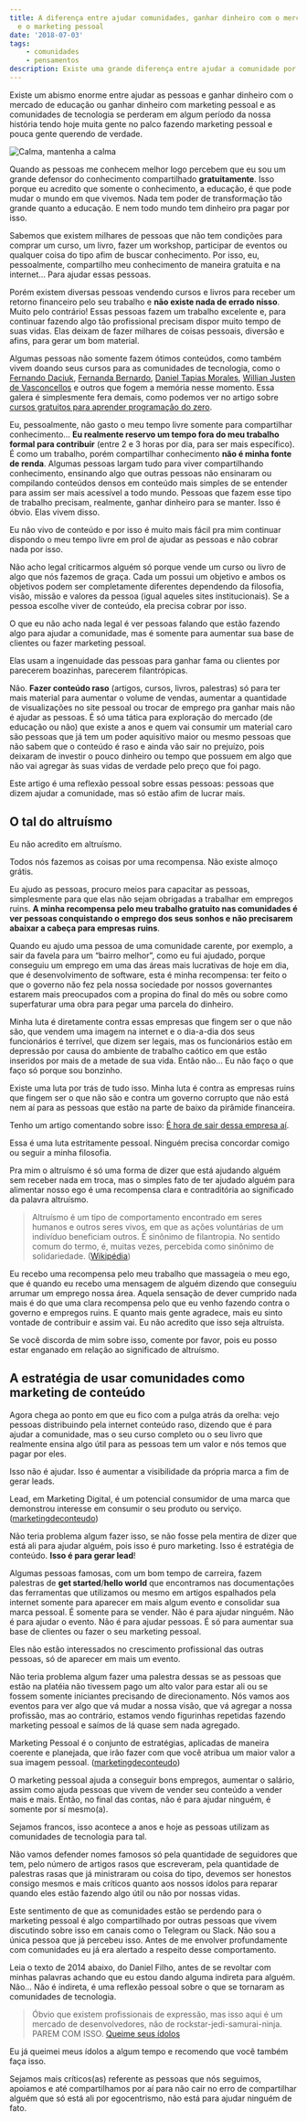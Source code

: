 ```yaml
---
title: A diferença entre ajudar comunidades, ganhar dinheiro com o mercado de educação
  e o marketing pessoal
date: '2018-07-03'
tags:
    - comunidades
    - pensamentos
description: Existe uma grande diferença entre ajudar a comunidade por ajudar, trabalhar com isso e fazer as coisas somente por marketing pessoal
---
```

Existe um abismo enorme entre ajudar as pessoas e ganhar dinheiro com o mercado de educação ou ganhar dinheiro com marketing pessoal e as comunidades de tecnologia se perderam em algum período da nossa história tendo hoje muita gente no palco fazendo marketing pessoal e pouca gente querendo de verdade.

![Calma, mantenha a calma]({{site.postsImagesPath}}keep-calm-and-keep-calm.jpeg)

Quando as pessoas me conhecem melhor logo percebem que eu sou um grande defensor do conhecimento compartilhado **gratuitamente**. Isso porque eu acredito que somente o conhecimento, a educação, é que pode mudar o mundo em que vivemos. Nada tem poder de transformação tão grande quanto a educação. E nem todo mundo tem dinheiro pra pagar por isso.

Sabemos que existem milhares de pessoas que não tem condições para comprar um curso, um livro, fazer um workshop, participar de eventos ou qualquer coisa do tipo afim de buscar conhecimento. Por isso, eu, pessoalmente, compartilho meu conhecimento de maneira gratuita e na internet… Para ajudar essas pessoas.

Porém existem diversas pessoas vendendo cursos e livros para receber um retorno financeiro pelo seu trabalho e **não existe nada de errado nisso**. Muito pelo contrário! Essas pessoas fazem um trabalho excelente e, para continuar fazendo algo tão profissional precisam dispor muito tempo de suas vidas. Elas deixam de fazer milhares de coisas pessoais, diversão e afins, para gerar um bom material.

Algumas pessoas não somente fazem ótimos conteúdos, como também vivem doando seus cursos para as comunidades de tecnologia, como o [Fernando Daciuk](https://medium.com/@fdaciuk), [Fernanda Bernardo](https://medium.com/@fernandabernardo), [Daniel Tapias Morales](https://medium.com/@tapmorales), [Willian Justen de Vasconcellos](https://medium.com/@willianjustendevasconcellos) e outros que fogem a memória nesse momento. Essa galera é simplesmente fera demais, como podemos ver no artigo sobre [cursos gratuitos para aprender programação do zero](https://medium.com/trainingcenter/trilha-de-estudos-com-cursos-gratuitos-para-aprender-programa%C3%A7%C3%A3o-do-zero-2758f3d0190).

Eu, pessoalmente, não gasto o meu tempo livre somente para compartilhar conhecimento… **Eu realmente reservo um tempo fora do meu trabalho formal para contribuir** (entre 2 e 3 horas por dia, para ser mais específico). É como um trabalho, porém compartilhar conhecimento **não é minha fonte de renda**. Algumas pessoas largam tudo para viver compartilhando conhecimento, ensinando algo que outras pessoas não ensinaram ou compilando conteúdos densos em conteúdo mais simples de se entender para assim ser mais acessível a todo mundo. Pessoas que fazem esse tipo de trabalho precisam, realmente, ganhar dinheiro para se manter. Isso é óbvio. Elas vivem disso.

Eu não vivo de conteúdo e por isso é muito mais fácil pra mim continuar dispondo o meu tempo livre em prol de ajudar as pessoas e não cobrar nada por isso.

Não acho legal criticarmos alguém só porque vende um curso ou livro de algo que nós fazemos de graça. Cada um possui um objetivo e ambos os objetivos podem ser completamente diferentes dependendo da filosofia, visão, missão e valores da pessoa (igual aqueles sites institucionais). Se a pessoa escolhe viver de conteúdo, ela precisa cobrar por isso.

O que eu não acho nada legal é ver pessoas falando que estão fazendo algo para ajudar a comunidade, mas é somente para aumentar sua base de clientes ou fazer marketing pessoal.

Elas usam a ingenuidade das pessoas para ganhar fama ou clientes por parecerem boazinhas, parecerem filantrópicas.

Não. **Fazer conteúdo raso** (artigos, cursos, livros, palestras) só para ter mais material para aumentar o volume de vendas, aumentar a quantidade de visualizações no site pessoal ou trocar de emprego pra ganhar mais não é ajudar as pessoas. É só uma tática para exploração do mercado (de educação ou não) que existe a anos e quem vai consumir um material caro são pessoas que já tem um poder aquisitivo maior ou mesmo pessoas que não sabem que o conteúdo é raso e ainda vão sair no prejuízo, pois deixaram de investir o pouco dinheiro ou tempo que possuem em algo que não vai agregar às suas vidas de verdade pelo preço que foi pago.

Este artigo é uma reflexão pessoal sobre essas pessoas: pessoas que dizem ajudar a comunidade, mas só estão afim de lucrar mais.

## O tal do altruísmo

Eu não acredito em altruísmo.

Todos nós fazemos as coisas por uma recompensa. Não existe almoço grátis.

Eu ajudo as pessoas, procuro meios para capacitar as pessoas, simplesmente para que elas não sejam obrigadas a trabalhar em empregos ruins. **A minha recompensa pelo meu trabalho gratuito nas comunidades é ver pessoas conquistando o emprego dos seus sonhos e não precisarem abaixar a cabeça para empresas ruins**.

Quando eu ajudo uma pessoa de uma comunidade carente, por exemplo, a sair da favela para um “bairro melhor”, como eu fui ajudado, porque conseguiu um emprego em uma das áreas mais lucrativas de hoje em dia, que é desenvolvimento de software, esta é minha recompensa: ter feito o que o governo não fez pela nossa sociedade por nossos governantes estarem mais preocupados com a propina do final do mês ou sobre como superfaturar uma obra para pegar uma parcela do dinheiro.

Minha luta é diretamente contra essas empresas que fingem ser o que não são, que vendem uma imagem na internet e o dia-a-dia dos seus funcionários é terrível, que dizem ser legais, mas os funcionários estão em depressão por causa do ambiente de trabalho caótico em que estão inseridos por mais de a metade de sua vida. Então não… Eu não faço o que faço só porque sou bonzinho.

Existe uma luta por trás de tudo isso. Minha luta é contra as empresas ruins que fingem ser o que não são e contra um governo corrupto que não está nem aí para as pessoas que estão na parte de baixo da pirâmide financeira.

Tenho um artigo comentando sobre isso: [É hora de sair dessa empresa aí](/posts/É-hora-de-sair-dessa-empresa-aí/).

Essa é uma luta estritamente pessoal. Ninguém precisa concordar comigo ou seguir a minha filosofia.

Pra mim o altruísmo é só uma forma de dizer que está ajudando alguém sem receber nada em troca, mas o simples fato de ter ajudado alguém para alimentar nosso ego é uma recompensa clara e contraditória ao significado da palavra altruísmo.

> Altruísmo é um tipo de comportamento encontrado em seres humanos e outros seres vivos, em que as ações voluntárias de um indivíduo beneficiam outros. É sinônimo de filantropia. No sentido comum do termo, é, muitas vezes, percebida como sinônimo de solidariedade. ([Wikipédia](https://pt.wikipedia.org/wiki/Altru%C3%ADsmo))

Eu recebo uma recompensa pelo meu trabalho que massageia o meu ego, que é quando eu recebo uma mensagem de alguém dizendo que conseguiu arrumar um emprego nossa área. Aquela sensação de dever cumprido nada mais é do que uma clara recompensa pelo que eu venho fazendo contra o governo e empregos ruins. E quanto mais gente agradece, mais eu sinto vontade de contribuir e assim vai. Eu não acredito que isso seja altruísta.

Se você discorda de mim sobre isso, comente por favor, pois eu posso estar enganado em relação ao significado de altruísmo.



## A estratégia de usar comunidades como marketing de conteúdo

Agora chega ao ponto em que eu fico com a pulga atrás da orelha: vejo pessoas distribuindo pela internet conteúdo raso, dizendo que é para ajudar a comunidade, mas o seu curso completo ou o seu livro que realmente ensina algo útil para as pessoas tem um valor e nós temos que pagar por eles.

Isso não é ajudar. Isso é aumentar a visibilidade da própria marca a fim de gerar leads.

Lead, em Marketing Digital, é um potencial consumidor de uma marca que demonstrou interesse em consumir o seu produto ou serviço. ([marketingdeconteudo](https://marketingdeconteudo.com/o-que-e-lead/))

Não teria problema algum fazer isso, se não fosse pela mentira de dizer que está ali para ajudar alguém, pois isso é puro marketing. Isso é estratégia de conteúdo. **Isso é para gerar lead**!

Algumas pessoas famosas, com um bom tempo de carreira, fazem palestras de **get started**/**hello world** que encontramos nas documentações das ferramentas que utilizamos ou mesmo em artigos espalhados pela internet somente para aparecer em mais algum evento e consolidar sua marca pessoal. É somente para se vender. Não é para ajudar ninguém. Não é para ajudar o evento. Não é para ajudar pessoas. É só para aumentar sua base de clientes ou fazer o seu marketing pessoal.

Eles não estão interessados no crescimento profissional das outras pessoas, só de aparecer em mais um evento.

Não teria problema algum fazer uma palestra dessas se as pessoas que estão na platéia não tivessem pago um alto valor para estar ali ou se fossem somente iniciantes precisando de direcionamento. Nós vamos aos eventos para ver algo que vá mudar a nossa visão, que vá agregar a nossa profissão, mas ao contrário, estamos vendo figurinhas repetidas fazendo marketing pessoal e saímos de lá quase sem nada agregado.

Marketing Pessoal é o conjunto de estratégias, aplicadas de maneira coerente e planejada, que irão fazer com que você atribua um maior valor a sua imagem pessoal. ([marketingdeconteudo](https://marketingdeconteudo.com/marketing-pessoal/))

O marketing pessoal ajuda a conseguir bons empregos, aumentar o salário, assim como ajuda pessoas que vivem de vender seu conteúdo a vender mais e mais. Então, no final das contas, não é para ajudar ninguém, é somente por sí mesmo(a).

Sejamos francos, isso acontece a anos e hoje as pessoas utilizam as comunidades de tecnologia para tal.

Não vamos defender nomes famosos só pela quantidade de seguidores que tem, pelo número de artigos rasos que escreveram, pela quantidade de palestras rasas que já ministraram ou coisa do tipo, devemos ser honestos consigo mesmos e mais críticos quanto aos nossos ídolos para reparar quando eles estão fazendo algo útil ou não por nossas vidas.

Este sentimento de que as comunidades estão se perdendo para o marketing pessoal é algo compartilhado por outras pessoas que vivem discutindo sobre isso em canais como o Telegram ou Slack. Não sou a única pessoa que já percebeu isso. Antes de me envolver profundamente com comunidades eu já era alertado a respeito desse comportamento.

Leia o texto de 2014 abaixo, do Daniel Filho, antes de se revoltar com minhas palavras achando que eu estou dando alguma indireta para alguém. Não… Não é indireta, é uma reflexão pessoal sobre o que se tornaram as comunidades de tecnologia.

> Óbvio que existem profissionais de expressão, mas isso aqui é um mercado de desenvolvedores, não de rockstar-jedi-samurai-ninja. PAREM COM ISSO.
> [Queime seus ídolos](https://danielfilho.github.io/2014/08/20/queime-seus-idolos/)

Eu já queimei meus ídolos a algum tempo e recomendo que você também faça isso.

Sejamos mais críticos(as) referente as pessoas que nós seguimos, apoiamos e até compartilhamos por aí para não cair no erro de compartilhar alguém que só está ali por egocentrismo, não está para ajudar ninguém de fato.

